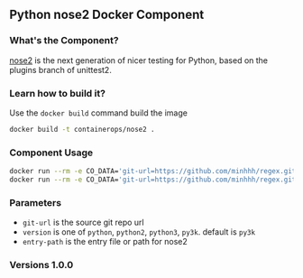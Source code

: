 ## Python nose2 Docker Component

### What's the Component?
[nose2](https://github.com/nose-devs/nose2) is the next generation of nicer testing for Python, based on the plugins branch of unittest2.

### Learn how to build it?
Use the `docker build` command build the image
```bash
docker build -t containerops/nose2 .
```

### Component Usage
```bash
docker run --rm -e CO_DATA='git-url=https://github.com/minhhh/regex.git entry-path=.' containerops/nose2
docker run --rm -e CO_DATA='git-url=https://github.com/minhhh/regex.git entry-path=. version=python' containerops/nose2
```

### Parameters
- `git-url` is the source git repo url
- `version` is one of `python`, `python2`, `python3`, `py3k`.  default is `py3k`
- `entry-path` is the entry file or path for nose2

### Versions 1.0.0
